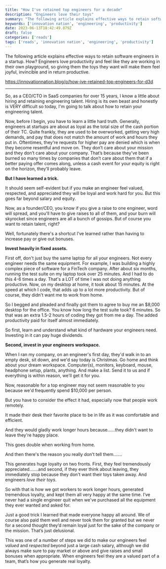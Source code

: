```yaml
---
title: "How I've retained top engineers for a decade"
description: "Engineers love their toys"
summary: "The following article explains effective ways to retain software engineers in a startup. How? Engineers love productivity and feel like they are working in their own playground, so giving them the toys they want will make them feel joyful, invincible and in return productive."
keywords: ['innovation nation', 'engineering', 'productivity']
date: 2023-06-13T18:42:49.879Z
draft: false
categories: ['reads']
tags: ['reads', 'innovation nation', 'engineering', 'productivity']
---
```


The following article explains effective ways to retain software engineers in a startup. How? Engineers love productivity and feel like they are working in their own playground, so giving them the toys they want will make them feel joyful, invincible and in return productive.

https://innovationnation.blog/p/how-ive-retained-top-engineers-for-d3d

---

So, as a CEO/CTO in SaaS companies for over 15 years, I know a little about hiring and retaining engineering talent. Hiring is its own beast and honestly is VERY difficult so today, I'm going to talk about how to retain your engineering talent.

Now, before I begin, you have to learn a little hard truth. Generally, engineers at startups are about as loyal as the total size of the cash portion of their TC. Quite frankly, they are used to be overworked, getting very high demands, and pay that does not match the amount of work and hours they put in. Oftentimes, they're requests for higher pay are denied which is when they become resentful and move on. They don’t care about your mission and they don’t care about your company. That’s because they’ve been burned so many times by companies that don’t care about them that if a better paying offer comes along, unless a cash event for your equity is right on the horizon, they’ll probably leave.

**But I have learned a trick.**

It should seem self-evident but if you make an engineer feel valued, respected, and appreciated they will be loyal and work hard for you. But this goes far beyond salary and equity.

Now, as a founder/CEO, you know if you give a raise to one engineer, word will spread, and you'll have to give raises to all of them, and your burn will skyrocket since engineers are all a bunch of gossips. But of course you want to retain talent, right?

Well, fortunately there's a shortcut I’ve learned rather than having to increase pay or give out bonuses.

**Invest heavily in fixed assets.**

First off, don't just buy the same laptop for all your engineers. Not every engineer needs the same equipment. For example, I was building a highly complex piece of software for a FinTech company. After about six months, running the test suite on my laptop took over 25 minutes. And I had to do this 4-6 times a day. That's a LOT of time I was not doing anything productive. Now, on my desktop at home, it took about 15 minutes. At the speed at which I code, that adds up to a lot more productivity. But of course, they didn't want me to work from home.

So I begged and pleaded and finally got them to agree to buy me an $8,000 desktop for the office. You know how long the test suite took? 6 minutes. So that was an extra 1.5-2 hours of coding they got from me a day. The added productivity paid for itself almost immediately.

So first, learn and understand what kind of hardware your engineers need. Investing in it can pay huge dividends.

**Second, invest in your engineers workspace.**

When I ran my company, on an engineer's first day, they'd walk in to an empty desk, sit down, and we'd say today is Christmas. Go home and think about your dream workspace. Computer(s), monitors, keyboard, mouse, headphone setup, plants, anything. And make a list. Send it to us and if everything is within reason, we'll get it for you.

Now, reasonable for a top engineer may not seem reasonable to you because we'd frequently spend $10,000 per person.

But you have to consider the effect it had, especially now that people work remotely.

It made their desk their favorite place to be in life as it was comfortable and efficient.

And they would gladly work longer hours because......they didn't want to leave they're happy place.

This goes double when working from home.

And then there's the reason you really don't tell them.......

This generates huge loyalty on two fronts. First, they feel tremendously appreciated.......and second, if they ever think about leaving, they immediately stop because they don't want their toys taken away. And engineers _love their toys_.

So with that is how we got workers to work longer hours, generated tremendous loyalty, and kept them all very happy at the same time. I’ve never had a single engineer quit when we've purchased all the equipment they ever wanted and asked for.

Just a good trick I learned that made everyone happy all around. We of course also paid them well and never took them for granted but we never for a second thought they’d remain loyal just for the sake of the company or the mission. That’s just delusional.

This was one of a number of steps we did to make our engineers feel _valued_ and _respected_ beyond just a large cash salary, although we did always make sure to pay market or above and give raises and small bonuses when appropriate. When engineers feel they are a valued part of a team, that’s how you generate real loyalty.